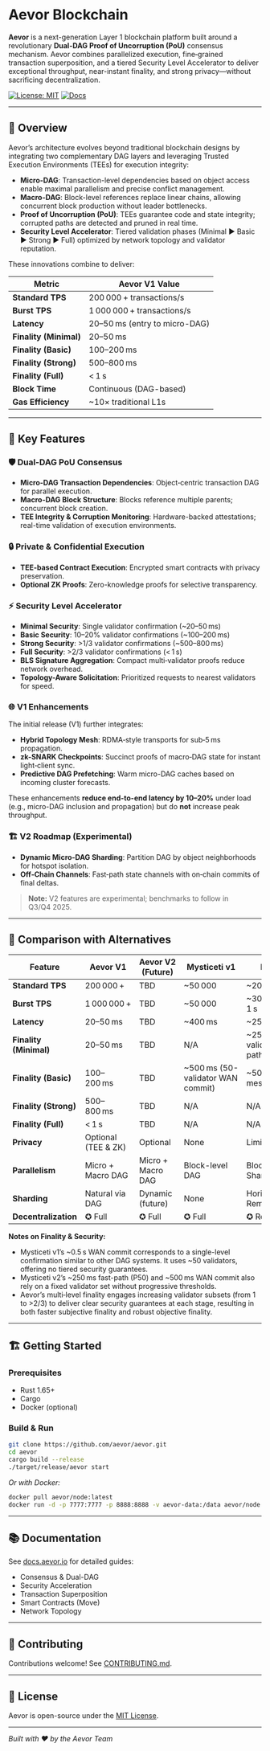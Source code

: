 # Aevor Blockchain


**Aevor** is a next-generation Layer 1 blockchain platform built around a revolutionary **Dual-DAG Proof of Uncorruption (PoU)** consensus mechanism. Aevor combines parallelized execution, fine‑grained transaction superposition, and a tiered Security Level Accelerator to deliver exceptional throughput, near-instant finality, and strong privacy—without sacrificing decentralization.

[![License: MIT](https://img.shields.io/badge/License-MIT-purple.svg)](LICENSE)  [![Docs](https://img.shields.io/badge/docs-latest-blue)](https://docs.aevor.io)

---
## 🌟 Overview
Aevor’s architecture evolves beyond traditional blockchain designs by integrating two complementary DAG layers and leveraging Trusted Execution Environments (TEEs) for execution integrity:

- **Micro-DAG**: Transaction-level dependencies based on object access enable maximal parallelism and precise conflict management.
- **Macro-DAG**: Block-level references replace linear chains, allowing concurrent block production without leader bottlenecks.
- **Proof of Uncorruption (PoU)**: TEEs guarantee code and state integrity; corrupted paths are detected and pruned in real time.
- **Security Level Accelerator**: Tiered validation phases (Minimal ▶ Basic ▶ Strong ▶ Full) optimized by network topology and validator reputation.

These innovations combine to deliver:

| Metric                         | Aevor V1 Value                   |
|--------------------------------|----------------------------------|
| **Standard TPS**               | 200 000 + transactions/s         |
| **Burst TPS**                  | 1 000 000 + transactions/s       |
| **Latency**                    | 20–50 ms (entry to micro-DAG)    |
| **Finality (Minimal)**         | 20–50 ms                          |
| **Finality (Basic)**           | 100–200 ms                        |
| **Finality (Strong)**          | 500–800 ms                        |
| **Finality (Full)**            | < 1 s                             |
| **Block Time**                 | Continuous (DAG-based)           |
| **Gas Efficiency**             | ~10× traditional L1s             |

---
## 🚀 Key Features

### 🛡️ Dual-DAG PoU Consensus
- **Micro-DAG Transaction Dependencies**: Object‑centric transaction DAG for parallel execution.
- **Macro-DAG Block Structure**: Blocks reference multiple parents; concurrent block creation.
- **TEE Integrity & Corruption Monitoring**: Hardware-backed attestations; real-time validation of execution environments.

### 🔒 Private & Confidential Execution
- **TEE-based Contract Execution**: Encrypted smart contracts with privacy preservation.
- **Optional ZK Proofs**: Zero-knowledge proofs for selective transparency.

### ⚡ Security Level Accelerator
- **Minimal Security**: Single validator confirmation (~20–50 ms)
- **Basic Security**: 10–20% validator confirmations (~100–200 ms)
- **Strong Security**: >1/3 validator confirmations (~500–800 ms)
- **Full Security**: >2/3 validator confirmations (< 1 s)
- **BLS Signature Aggregation**: Compact multi‑validator proofs reduce network overhead.
- **Topology-Aware Solicitation**: Prioritized requests to nearest validators for speed.

### 🌐 V1 Enhancements
The initial release (V1) further integrates:
- **Hybrid Topology Mesh**: RDMA‑style transports for sub‑5 ms propagation.
- **zk-SNARK Checkpoints**: Succinct proofs of macro‑DAG state for instant light‑client sync.
- **Predictive DAG Prefetching**: Warm micro-DAG caches based on incoming cluster forecasts.

These enhancements **reduce end-to-end latency by 10–20%** under load (e.g., micro-DAG inclusion and propagation) but do **not** increase peak throughput.

### 🏗️ V2 Roadmap (Experimental)
- **Dynamic Micro‑DAG Sharding**: Partition DAG by object neighborhoods for hotspot isolation.
- **Off‑Chain Channels**: Fast‑path state channels with on‑chain commits of final deltas.

> **Note:** V2 features are experimental; benchmarks to follow in Q3/Q4 2025.

---
## 🔬 Comparison with Alternatives

| Feature                  | Aevor V1                | Aevor V2 (Future) | Mysticeti v1       | Mysticeti v2            |
|--------------------------|-------------------------|-------------------|--------------------|-------------------------|
| **Standard TPS**         | 200 000 +               | TBD               | ~50 000            | ~200 000 sustained      |
| **Burst TPS**            | 1 000 000 +             | TBD               | ~50 000            | ~300 000 before 1 s      |
| **Latency**              | 20–50 ms                | TBD               | ~400 ms            | ~250 ms fast-path       |
| **Finality (Minimal)**   | 20–50 ms                | TBD               | N/A                | ~250 ms (50-validator P50 fast-path) |
| **Finality (Basic)**     | 100–200 ms              | TBD               | ~500 ms (50-validator WAN commit) | ~500 ms (3-message WAN) |
| **Finality (Strong)**    | 500–800 ms              | TBD               | N/A                | N/A                     |
| **Finality (Full)**      | < 1 s                   | TBD               | N/A                | N/A                     |
| **Privacy**              | Optional (TEE & ZK)     | Optional          | None               | Limited (planned)       |
| **Parallelism**          | Micro + Macro DAG       | Micro + Macro DAG | Block-level DAG    | Block-level + Sharding  |
| **Sharding**             | Natural via DAG         | Dynamic (future)  | None               | Horizontal via Remora   |
| **Decentralization**     | ✪ Full                  | ✪ Full            | ✪ Full             | ✪ Reduced               |

**Notes on Finality & Security:**  
- Mysticeti v1’s ~0.5 s WAN commit corresponds to a single-level confirmation similar to other DAG systems. It uses ~50 validators, offering no tiered security guarantees.  
- Mysticeti v2’s ~250 ms fast-path (P50) and ~500 ms WAN commit also rely on a fixed validator set without progressive thresholds.  
- Aevor’s multi‑level finality engages increasing validator subsets (from 1 to >2/3) to deliver clear security guarantees at each stage, resulting in both faster subjective finality and robust objective finality.

---
## 🏗️ Getting Started

### Prerequisites
- Rust 1.65+  
- Cargo  
- Docker (optional)

### Build & Run
```bash
git clone https://github.com/aevor/aevor.git
cd aevor
cargo build --release
./target/release/aevor start
```

_Or with Docker:_
```bash
docker pull aevor/node:latest
docker run -d -p 7777:7777 -p 8888:8888 -v aevor-data:/data aevor/node:latest
```

---
## 📚 Documentation
See [docs.aevor.io](https://docs.aevor.io) for detailed guides:
- Consensus & Dual-DAG
- Security Acceleration
- Transaction Superposition
- Smart Contracts (Move)
- Network Topology

---
## 🤝 Contributing
Contributions welcome! See [CONTRIBUTING.md](CONTRIBUTING.md).

---
## 📜 License
Aevor is open-source under the [MIT License](LICENSE).

---
*Built with ❤️ by the Aevor Team*

